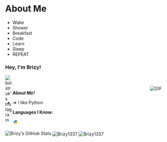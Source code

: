 # About Me
 - Wake
- Shower
- Breakfast
- Code
- Learn
- Sleep
- REPEAT
<h3 title="hehehe"> Hey, I'm Brizy!</h3>

<a href="https://www.instagram.com/Brizy.sh/">
  <img align="left" alt="bolstruk's Instagram" width="24px" src="https://cdn.jsdelivr.net/npm/simple-icons@v3/icons/instagram.svg" />
</a>




<br />
<br />

  <img align="right" alt="GIF" src="https://i.pinimg.com/originals/e4/26/70/e426702edf874b181aced1e2fa5c6cde.gif" code/>

***About Me!***
- => I like Python



**Languages I Know:**  


<code><img height="20" src="https://raw.githubusercontent.com/github/explore/80688e429a7d4ef2fca1e82350fe8e3517d3494d/topics/python/python.png"></code>


<img src="https://github-readme-stats.vercel.app/api?username=Brizy1337&show_icons=true&hide_border=true&count_private=true&theme=shades-of-purple&icon_color=fad000" alt="Brizy's GitHub Stats">
<img align="center" src="https://github-readme-streak-stats.herokuapp.com/?user=Brizy1337&count_private=true&theme=radical" alt="Brizy1337" />
<img align="center" width=500 src="https://github-readme-stats.vercel.app/api/top-langs/?username=Brizy1337&count_private=true&theme=radical" alt="Brizy1337" />

